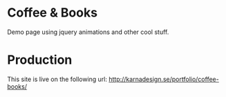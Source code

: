 # Coffee & Books
Demo page using jquery animations and other cool stuff.


# Production
This site is live on the following url: http://karnadesign.se/portfolio/coffee-books/
